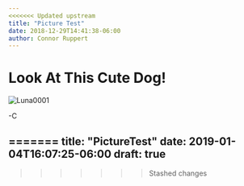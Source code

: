 ```yaml
---
<<<<<<< Updated upstream
title: "Picture Test"
date: 2018-12-29T14:41:38-06:00
author: Connor Ruppert
---
```


Look At This Cute Dog!
======================

![Luna0001](/static/img/luna0001.jpeg)

-C

=======
title: "PictureTest"
date: 2019-01-04T16:07:25-06:00
draft: true
---

>>>>>>> Stashed changes
